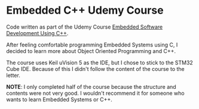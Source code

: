 # Embedded C++ Udemy Course

Code written as part of the Udemy Course [Embedded Software Development Using C++](https://www.udemy.com/course/embedded-software-development-using-cpp). 

After feeling comfortable programming Embedded Systems using C, I decided to learn more about Object Oriented Programming and C++.  

The course uses Keil uVision 5 as the IDE, but I chose to stick to the STM32 Cube IDE. Because of this I didn't follow the content of the course to the letter. 

**NOTE**: I only completed half of the course because the structure and contents were not very good. I wouldn't recommend it for someone who wants to learn Embedded Systems or C++.
